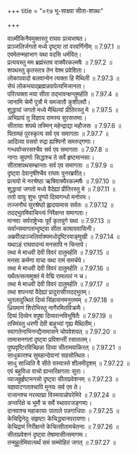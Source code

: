+++
title = "०९७ भू-साक्ष्या सीता-शपथः"

+++


  
वाल्मीकिनैवमुक्तस्तु राघवः प्रत्यभाषत।  
प्राञ्जलिर्जगतो मध्ये दृष्ट्वा तां वरवर्णिनीम् ॥ 7.97.1 ॥   
एवमेतन्महाभाग यथा वदसि धर्मवित्।  
प्रत्ययस्तु मम ब्रह्मंस्तव वाक्यैरकल्मषैः ॥ 7.97.2 ॥   
शपथस्तु कृतस्तत्र तेन वेश्म प्रवेशिता।  
लोकापवादो बलवान्येन त्यक्ता हि मैथिली ॥ 7.97.3 ॥   
सेयं लोकभयाद्ब्रह्मन्नपापेत्यभिजानता।  
परित्यक्ता मया सीता तद्भावन्क्षन्तुमर्हति ॥ 7.97.4 ॥   
जानामि चेमौ पुत्रौ मे यमजातौ कुशीलवौ।  
शुद्धायां जगतो मध्ये मैथिल्यां प्रीतिरस्तु मे ॥ 7.97.5 ॥   
अभिप्रायं तु विज्ञाय रामस्य सुरसत्तमाः।  
सीतायाः शपथे तस्मिन् महेन्द्राद्या महौजसः ॥ 7.97.6 ॥   
पितामहं पुरस्कृत्य सर्व एव समागताः ॥ 7.97.7 ॥   
आदित्या वसवो रुद्रा ह्यश्विनौ समरुद्गणाः।  
गन्धर्वाप्सरसश्चैव सर्व एव समागताः ॥ 7.97.8 ॥   
नागाः सुपर्णाः सिद्धाश्च ते सर्वे हृष्टमानसाः।  
सीताशपथसम्भ्रान्ताः सर्व एव समागताः ॥ 7.97.9 ॥   
दृष्ट्वा देवानृषींश्चैव राघवः पुनरब्रवीत्।  
प्रत्ययो मे नरश्रेष्ठा ऋषिवाक्यैरकल्मषैः ॥ 7.97.10 ॥   
शुद्धायां जगतो मध्ये वैदेह्यां प्रीतिरस्तु मे ॥ 7.97.11 ॥   
ततो वायुः शुभः पुण्यो दिव्यगन्धो मनोरमः।  
तज्जनौघं सुरश्रेष्ठो ह्लादयामास सर्वतः ॥ 7.97.12 ॥   
तदद्भुतमिवाचिन्त्यं निरैक्षन्त समागताः।  
मानवाः सर्वराष्ट्रेभ्यः पूर्वं कृतयुगे यथा ॥ 7.97.13 ॥   
सर्वान्समागतान्दृष्ट्वा सीता काषायवासिनी।  
अब्रवीत्प्राञ्जलिर्वाक्यमधोदृष्टिरवाङ्मुखी ॥ 7.97.14 ॥   
यथाऽहं राघवादन्यं मनसापि न चिन्तये।  
तथा मे माधवी देवी विवरं दातुमर्हति ॥ 7.97.15 ॥   
मनसा कर्मणा वाचा यथा रामं समर्चये।  
तथा मे माधवी देवी विवरं दातुमर्हति ॥ 7.97.16 ॥   
यथैतत्सत्यमुक्तं मे वेद्मि रामात्परं न च।  
तथा मे माधवी देवी विवरं दातुमर्हति ॥ 7.97.17 ॥   
तथा शपन्त्यां वैदेह्यां प्रादुरासीत्तदद्भुतम्।  
भूतलादुत्थितं दिव्यं सिंहासनमनुत्तमम् ॥ 7.97.18 ॥   
ध्रियमाणं शिरोभिस्तु नागैरमितविक्रमैः।  
दिव्यं दिव्येन वपुषा दिव्यरत्नविभूषितैः ॥ 7.97.19 ॥   
तस्मिंस्तु धरणी देवी बाहुभ्यां गृह्य मैथिलीम्।  
स्वागतेनाभिनन्द्यैनामासने चोपवेशयत् ॥ 7.97.20 ॥   
तामासनगतां दृष्ट्वा प्रविशन्तीं रसातलम्।  
पुष्पवृष्टिरविच्छिन्ना दिव्या सीतामवाकिरत् ॥ 7.97.21 ॥   
साधुकारश्च सुमहान्देवानां सहसोत्थितः।  
साधु साध्विति वै सीते यस्यास्ते शीलमीदृशम् ॥ 7.97.22 ॥   
एवं बहुविधा वाचो ह्यन्तरिक्षगताः सुराः।  
व्याजह्रुर्हृष्टमनसो दृष्ट्वा सीताप्रवेशनम् ॥ 7.97.23 ॥   
यज्ञवाटगताश्चापि मुनयः सर्व एव ते।  
राजानश्च नरव्याघ्रा विस्मयान्नोपरेमिरे ॥ 7.97.24 ॥   
अन्तरिक्षे च भूमौ च सर्वे स्थावरजङ्गमाः।  
दानवाश्च महाकायाः पाताले पन्नगाधिपाः ॥ 7.97.25 ॥   
केचिद्विनेदुः संहृष्टाः केचिद्ध्यानपरायणाः।  
केचिद्रामं निरीक्षन्ते केचित्सीतामचेतनाः ॥ 7.97.26 ॥   
सीताप्रवेशनं दृष्ट्वा तेषामासीत्समागमः।  
तन्मुहूर्तमिवात्यर्थं समं सम्मोहितं जगत् ॥ 7.97.27 ॥   
